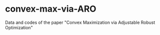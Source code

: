 # convex-max-via-ARO
Data and codes of the paper "Convex Maximization via Adjustable Robust Optimization"
